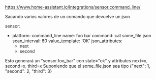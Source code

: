 https://www.home-assistant.io/integrations/sensor.command_line/

Sacando varios valores de un comando que devuelve un json

sensor:
  - platform: command_line
    name: foo bar
    command: cat some_file.json
    scan_interval: 60
    value_template: 'OK'
    json_attributes: 
      - next
      - second

Esto generará un "sensor.foo_bar" con state="ok" y attributes next=x, second=x, third=x
Suponiendo que el some_file.json sea tipo {"next": 1, "second": 2, "third": 3}
